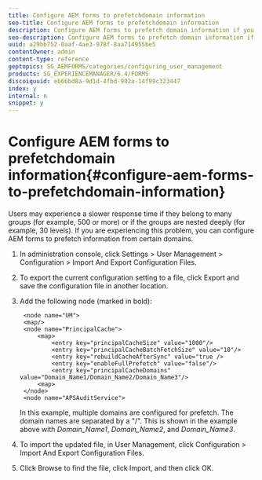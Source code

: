 ```yaml
---
title: Configure AEM forms to prefetchdomain information
seo-title: Configure AEM forms to prefetchdomain information
description: Configure AEM forms to prefetch domain information if you experience a slower response time due to deeply nested groups or if you are a member of many groups. 
seo-description: Configure AEM forms to prefetch domain information if you experience a slower response time due to deeply nested groups or if you are a member of many groups. 
uuid: a29bb752-0aaf-4ae3-978f-8aa714955be5
contentOwner: admin
content-type: reference
geptopics: SG_AEMFORMS/categories/configuring_user_management
products: SG_EXPERIENCEMANAGER/6.4/FORMS
discoiquuid: eb66bd8a-9d1d-4fbd-902a-14f99c323447
index: y
internal: n
snippet: y
---
```


# Configure AEM forms to prefetchdomain information{#configure-aem-forms-to-prefetchdomain-information}

<!--
Comment Type: remark
Last Modified By:
Last Modified Date:
<p>Bugs 2295870, 2380230:</p>
-->

Users may experience a slower response time if they belong to many groups (for example, 500 or more) or if the groups are nested deeply (for example, 30 levels). If you are experiencing this problem, you can configure AEM forms to prefetch information from certain domains.

1. In administration console, click Settings &gt; User Management &gt; Configuration &gt; Import And Export Configuration Files.
1. To export the current configuration setting to a file, click Export and save the configuration file in another location.
1. Add the following node (marked in bold):

   ```as3
    <node name="UM"> 
    <map/>  
    <node name="PrincipalCache"> 
        <map> 
            <entry key="principalCacheSize" value="1000"/> 
            <entry key="principalCacheBatchFetchSize" value="10"/> 
            <entry key="rebuildCacheAfterSync" value="true /> 
            <entry key="enableFullPrefetch" value="false"/> 
            <entry key="principalCacheDomains" value="Domain_Name1/Domain_Name2/Domain_Name3"/> 
        <map> 
    </node> 
    <node name="APSAuditService">
   ```

   In this example, multiple domains are configured for prefetch. The domain names are separated by a "/". This is shown in the example above with *Domain_Name1*, *Domain_Name2*, and *Domain_Name3*.

1. To import the updated file, in User Management, click Configuration &gt; Import And Export Configuration Files.
1. Click Browse to find the file, click Import, and then click OK.

